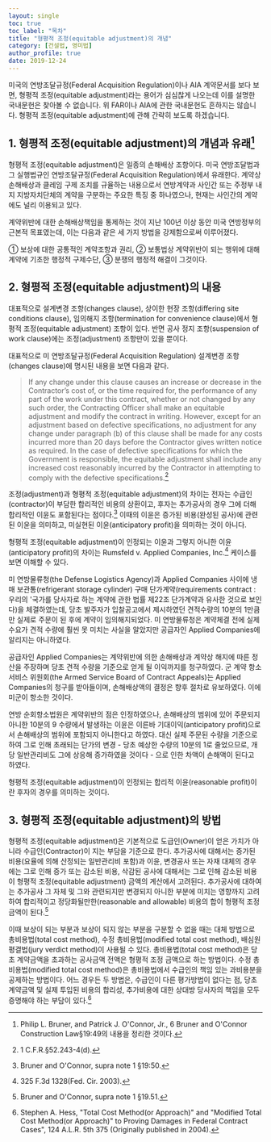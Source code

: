 ```yaml
---
layout: single
toc: true
toc_label: "목차"
title: "형평적 조정(equitable adjustment)의 개념"
category: [건설법, 영미법]
author_profile: true
date: 2019-12-24
---
```

미국의 연방조달규정(Federal Acquisition Regulation)이나 AIA 계약문서를 보다 보면, 형평적 조정(equitable adjustment)라는 용어가 심심찮게 나오는데 이를 설명한 국내문헌은 찾아볼 수 없습니다. 위 FAR이나 AIA에 관한 국내문헌도 흔하지는 않습니다. 형평적 조정(equitable adjustment)에 관해 간략히 보도록 하겠습니다.

## 1. 형평적 조정(equitable adjustment)의 개념과 유래[^1]
형평적 조정(equitable adjustment)은 일종의 손해배상 조항이다. 미국 연방조달법과 그 실행법규인 연방조달규정(Federal Acquisition Regulation)에서 유래한다. 계약상 손해배상과 클레임 구제 조치를 규율하는 내용으로서 연방계약과 사인간 또는 주정부 내지 지방자치단체의 계약을 구분하는 주요한 특징 중 하나였으나, 현재는 사인간의 계약에도 널리 이용되고 있다.

계약위반에 대한 손해배상책임을 통제하는 것이 지난 100년 이상 동안 미국 연방정부의 근본적 목표였는데, 이는 다음과 같은 세 가지 방법을 강제함으로써 이루어졌다.

① 보상에 대한 공통적인 계약조항과 권리, ② 보통법상 계약위반이 되는 행위에 대해 계약에 기초한 행정적 구제수단, ③ 분쟁의 행정적 해결이 그것이다.

## 2. 형평적 조정(equitable adjustment)의 내용
대표적으로 설계변경 조항(changes clause), 상이한 현장 조항(differing site conditions clause), 임의해지 조항(termination for convenience clause)에서 형평적 조정(equitable adjustment) 조항이 있다. 반면 공사 정지 조항(suspension of work clause)에는 조정(adjustment) 조항만이 있을 뿐이다.

대표적으로 미 연방조달규정(Federal Acquisition Regulation) 설계변경 조항(changes clause)에 명시된 내용을 보면 다음과 같다.

> If any change under this clause causes an increase or decrease in the Contractor’s cost of, or the time required for, the
performance of any part of the work under this contract, whether or not changed by any such order, the Contracting Officer shall make an equitable adjustment and modify the contract in writing. However, except for an adjustment based on defective specifications, no adjustment for any change under paragraph (b) of this clause shall be made for any costs incurred more than 20 days before the Contractor gives written notice as required. In the case of defective specifications for which the Government is responsible, the equitable adjustment shall include any increased cost reasonably incurred by the Contractor in attempting to comply with the defective specifications.[^2]

조정(adjustment)과 형평적 조정(equitable adjustment)의 차이는 전자는 수급인(contractor)이 부담한 합리적인 비용의 상환이고, 후자는 추가공사의 경우 그에 더해 합리적인 이윤도 포함된다는 점이다.[^3] 이때의 이윤은 증가된 비용(완성된 공사)에 관련된 이윤을 의미하고, 미실현된 이윤(anticipatory profit)을 의미하는 것이 아니다.

형평적 조정(equitable adjustment)이 인정되는 이윤과 그렇지 아니한 이윤(anticipatory profit)의 차이는 Rumsfeld v. Applied Companies, Inc.[^4] 케이스를 보면 이해할 수 있다.

미 연방물류청(the Defense Logistics Agency)과 Applied Companies 사이에 냉매 보관통(refrigerant storage cylinder) 구매 단가계약(requirements contract : 우리의 '국가를 당사자로 하는 계약에 관한 법률 제22조 단가계약과 유사한 것으로 보인다)을 체결하였는데, 당초 발주자가 입찰공고에서 제시하였던 견적수량의 10분의 1만큼만 실제로 주문이 된 후에 계약이 임의해지되었다. 미 연방물류청은 계약체결 전에 실제 수요가 견적 수량에 훨씬 못 미치는 사실을 알았지만 공급자인 Applied Companies에 알리지는 아니하였다.

공급자인 Applied Companies는 계약위반에 의한 손해배상과 계약상 해지에 따른 정산을 주장하며 당초 견적 수량을 기준으로 얻게 될 이익까지를 청구하였다. 군 계약 항소 서비스 위원회(the Armed Service Board of Contract Appeals)는 Applied Companies의 청구를 받아들이며, 손해배상액의 결정은 향후 절차로 유보하였다. 이에 미군이 항소한 것이다.

연방 순회항소법원은 계약위반의 점은 인정하였으나, 손해배상의 범위에 있어 주문되지 아니한 10분의 9 수량에서 발생하는 이윤은 이른바 기대이익(anticipatory profit)으로서 손해배상의 범위에 포함되지 아니한다고 하였다. 대신 실제 주문된 수량을 기준으로 하여 그로 인해 초래되는 단가의 변경 - 당초 예상한 수량의 10분의 1로 줄었으므로, 개당 일반관리비도 그에 상응해 증가하였을 것이다 - 으로 인한 차액이 손해액이 된다고 하였다.

형평적 조정(equitable adjustment)이 인정되는 합리적 이윤(reasonable profit)이란 후자의 경우를 의미하는 것이다.

## 3. 형평적 조정(equitable adjustment)의 방법
형평적 조정(equitable adjustment)은 기본적으로 도급인(Owner)이 얻은 가치가 아니라 수급인(Contractor)이 지는 부담을 기준으로 한다. 추가공사에 대해서는 증가된 비용(요율에 의해 산정되는 일반관리비 포함)과 이윤, 변경공사 또는 자재 대체의 경우에는 그로 인해 증가 또는 감소된 비용, 삭감된 공사에 대해서는 그로 인해 감소된 비용이 형평적 조정(equitable adjustment) 금액의 계산에서 고려된다. 추가공사에 대하여는 추가공사 그 자체 및 그와 관련되지만 변경되지 아니한 부분에 미치는 영향까지 고려하여 합리적이고 정당화될만한(reasonable and allowable) 비용의 합이 형평적 조정 금액이 된다.[^5]

이때 보상이 되는 부분과 보상이 되지 않는 부분을 구분할 수 없을 때는 대체 방법으로 총비용법(total cost method), 수정 총비용법(modified total cost method), 배심원 평결법(jury verdict method)이 사용될 수 있다. 총비용법(total cost method)은 당초 계약금액을 초과하는 공사금액 전액은 형평적 조정 금액으로 하는 방법이다. 수정 총비용법(modified total cost method)은 총비용법에서 수급인의 책임 있는 과비용분을 공제하는 방법이다. 어느 경우든 두 방법은, 수급인이 다른 평가방법이 없다는 점, 당초 계약금액 및 실제 투입된 비용의 합리성, 추가비용에 대한 상대방 당사자의 책임을 모두 증명해야 하는 부담이 있다.[^6]



[^1]: Philip L. Bruner, and Patrick J. O'Connor, Jr., 6 Bruner and O'Connor Construction Law§19:49의 내용을 정리한 것이다.
[^2]: 1 C.F.R.§52.243-4(d).
[^3]: Bruner and O'Connor, supra note 1 §19:50.
[^4]: 325 F.3d 1328(Fed. Cir. 2003).
[^5]: Bruner and O'Connor, supra note 1 §19.51.
[^6]: Stephen A. Hess, "Total Cost Method(or Approach)" and "Modified Total Cost Method(or Approach)" to Proving Damages in Federal Contract Cases", 124 A.L.R. 5th 375 (Originally published in 2004).
